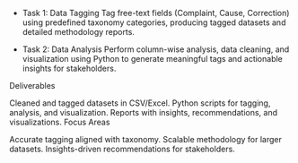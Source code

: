 - Task 1: Data Tagging
Tag free-text fields (Complaint, Cause, Correction) using predefined taxonomy categories, producing tagged datasets and detailed methodology reports.

- Task 2: Data Analysis
Perform column-wise analysis, data cleaning, and visualization using Python to generate meaningful tags and actionable insights for stakeholders.

Deliverables

Cleaned and tagged datasets in CSV/Excel.
Python scripts for tagging, analysis, and visualization.
Reports with insights, recommendations, and visualizations.
Focus Areas

Accurate tagging aligned with taxonomy.
Scalable methodology for larger datasets.
Insights-driven recommendations for stakeholders.






